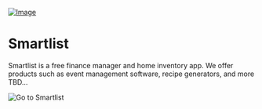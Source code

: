 [![Image](https://i.ibb.co/PZr6Gdn/save-money-by-keeping-track-of-what-you-have-at-home-1.png)](https://smartlist.ga)
# Smartlist
Smartlist is a free finance manager and home inventory app. We offer products such as event management software, recipe generators, and more TBD...

![Go to Smartlist](http://smartlist.ga/?utm_source=GitHub)
